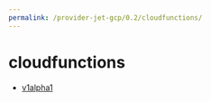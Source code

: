 ```yaml
---
permalink: /provider-jet-gcp/0.2/cloudfunctions/
---
```


# cloudfunctions



* [v1alpha1](v1alpha1/index.md)